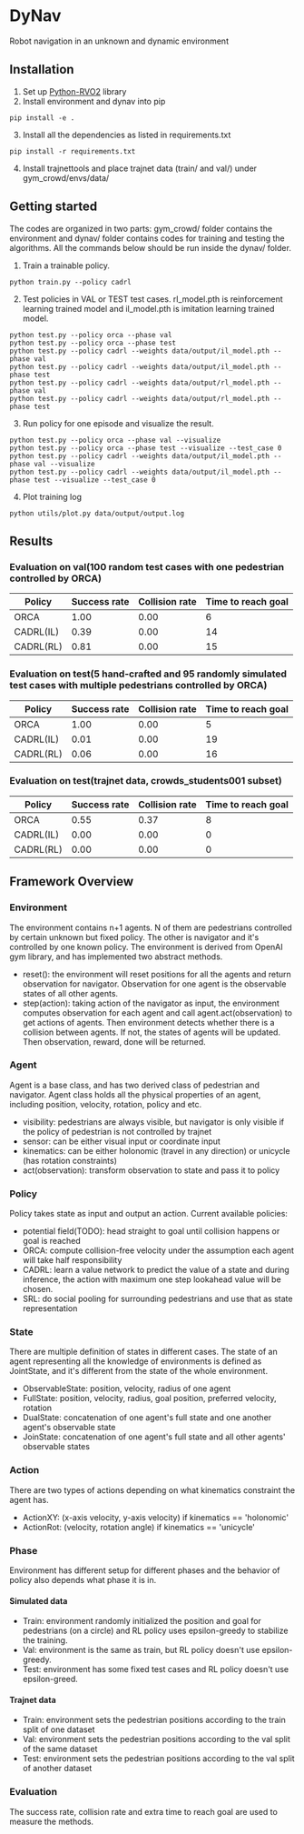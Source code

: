 # DyNav
Robot navigation in an unknown and dynamic environment


## Installation
1. Set up [Python-RVO2](https://github.com/sybrenstuvel/Python-RVO2) library
2. Install environment and dynav into pip
```
pip install -e .
```
3. Install all the dependencies as listed in requirements.txt
```
pip install -r requirements.txt
```
4. Install trajnettools and place trajnet data (train/ and val/) under gym_crowd/envs/data/

## Getting started
The codes are organized in two parts: gym_crowd/ folder contains the environment and
dynav/ folder contains codes for training and testing the algorithms. All the commands 
below should be run inside the dynav/ folder.


1. Train a trainable policy.
```
python train.py --policy cadrl
```
2. Test policies in VAL or TEST test cases. rl_model.pth is reinforcement learning trained model and il_model.pth
is imitation learning trained model.
```
python test.py --policy orca --phase val
python test.py --policy orca --phase test
python test.py --policy cadrl --weights data/output/il_model.pth --phase val
python test.py --policy cadrl --weights data/output/il_model.pth --phase test
python test.py --policy cadrl --weights data/output/rl_model.pth --phase val
python test.py --policy cadrl --weights data/output/rl_model.pth --phase test
```
3. Run policy for one episode and visualize the result.
```
python test.py --policy orca --phase val --visualize
python test.py --policy orca --phase test --visualize --test_case 0
python test.py --policy cadrl --weights data/output/il_model.pth --phase val --visualize
python test.py --policy cadrl --weights data/output/il_model.pth --phase test --visualize --test_case 0
```
4. Plot training log
```
python utils/plot.py data/output/output.log
```

## Results
### Evaluation on val(100 random test cases with one pedestrian controlled by ORCA) 
| Policy        | Success rate  | Collision rate  | Time to reach goal |
| ------------- |----   | ----- |----   |
| ORCA          | 1.00  | 0.00  | 6     |
| CADRL(IL)     | 0.39  | 0.00  | 14    |
| CADRL(RL)     | 0.81  | 0.00  | 15    |

### Evaluation on test(5 hand-crafted and 95 randomly simulated test cases with multiple pedestrians controlled by ORCA)
| Policy        | Success rate  | Collision rate  | Time to reach goal |
| ------------- |----   | ----- |----   |
| ORCA          | 1.00  | 0.00  | 5     |
| CADRL(IL)     | 0.01  | 0.00  | 19    |
| CADRL(RL)     | 0.06  | 0.00  | 16    |


### Evaluation on test(trajnet data, crowds_students001 subset)
| Policy        | Success rate  | Collision rate  | Time to reach goal |
| ------------- |----   | ----- |----   |
| ORCA          | 0.55  | 0.37  | 8     |
| CADRL(IL)     | 0.00  | 0.00  | 0     |
| CADRL(RL)     | 0.00  | 0.00  | 0     |

## Framework Overview
### Environment
The environment contains n+1 agents. N of them are pedestrians controlled by certain unknown
but fixed policy. The other is navigator and it's controlled by one known policy.
The environment is derived from OpenAI gym library, and has implemented two abstract methods.
* reset(): the environment will reset positions for all the agents and return observation 
for navigator. Observation for one agent is the observable states of all other agents.
* step(action): taking action of the navigator as input, the environment computes observation
for each agent and call agent.act(observation) to get actions of agents. Then environment detects
whether there is a collision between agents. If not, the states of agents will be updated. Then 
observation, reward, done will be returned.


### Agent
Agent is a base class, and has two derived class of pedestrian and navigator. Agent class holds
all the physical properties of an agent, including position, velocity, rotation, policy and etc.
* visibility: pedestrians are always visible, but navigator is only visible if the policy of 
pedestrian is not controlled by trajnet
* sensor: can be either visual input or coordinate input
* kinematics: can be either holonomic (travel in any direction) or unicycle (has rotation constraints)
* act(observation): transform observation to state and pass it to policy

### Policy
Policy takes state as input and output an action. Current available policies:
* potential field(TODO): head straight to goal until collision happens or goal is reached
* ORCA: compute collision-free velocity under the assumption each agent will take half responsibility
* CADRL: learn a value network to predict the value of a state and during inference,
the action with maximum one step lookahead value will be chosen.
* SRL: do social pooling for surrounding pedestrians and use that as state representation

### State
There are multiple definition of states in different cases. The state of an agent representing all
the knowledge of environments is defined as JointState, and it's different from the state of the whole environment.
* ObservableState: position, velocity, radius of one agent
* FullState: position, velocity, radius, goal position, preferred velocity, rotation
* DualState: concatenation of one agent's full state and one another agent's observable state
* JoinState: concatenation of one agent's full state and all other agents' observable states 

### Action
There are two types of actions depending on what kinematics constraint the agent has.
* ActionXY: (x-axis velocity, y-axis velocity) if kinematics == 'holonomic'
* ActionRot: (velocity, rotation angle) if kinematics == 'unicycle'

### Phase
Environment has different setup for different phases and the behavior of policy also 
depends what phase it is in.
#### Simulated data
* Train: environment randomly initialized the position and goal for pedestrians (on a circle) and RL policy
uses epsilon-greedy to stabilize the training.
* Val: environment is the same as train, but RL policy doesn't use epsilon-greedy.
* Test: environment has some fixed test cases and RL policy doesn't use epsilon-greed. 
#### Trajnet data
* Train: environment sets the pedestrian positions according to the train split of one dataset
* Val: environment sets the pedestrian positions according to the val split of the same dataset
* Test: environment sets the pedestrian positions according to the val split of another dataset

### Evaluation
The success rate, collision rate and extra time to reach goal are used to measure
the methods.
